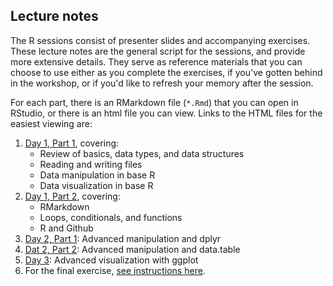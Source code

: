 ## Lecture notes

The R sessions consist of presenter slides and accompanying exercises. These lecture notes are the general script for the sessions, and provide more extensive details. They serve as reference materials that you can choose to use either as you complete the exercises, if you've gotten behind in the workshop, or if you'd like to refresh your memory after the session.

For each part, there is an RMarkdown file (`*.Rmd`) that you can open in RStudio, or there is an html file you can view. Links to the HTML files for the easiest viewing are:

1. [Day 1, Part 1](https://msia.github.io/bootcamp-2019/lecturenotes/day1part1_R-intro_lecturenotes_kr), covering:
    - Review of basics, data types, and data structures
    - Reading and writing files
    - Data manipulation in base R
    - Data visualization in base R
2. [Day 1, Part 2](https://msia.github.io/bootcamp-2019/lecturenotes/day1part2_R-loops-conditionals-functions_lecturenotes_rm), covering:
    - RMarkdown
    - Loops, conditionals, and functions
    - R and Github
3. [Day 2, Part 1](https://msia.github.io/bootcamp-2019/lecturenotes/day2part1_R-adv_manipulation_dplyr_lecturenotes_kr): Advanced manipulation and dplyr
4. [Dat 2, Part 2](https://msia.github.io/bootcamp-2019/lecturenotes/day2part2_R-adv_manipulation_datatable_lecturenotes_ae): Advanced manipulation and data.table
5. [Day 3](https://msia.github.io/bootcamp-2019/lecturenotes/day3_R-pt3-ggplot_lecturenotes_rm): Advanced visualization with ggplot
6. For the final exercise, [see instructions here](https://github.com/MSIA/bootcamp-2019/blob/master/exercises/day3_final-exercise-instructions.md).
